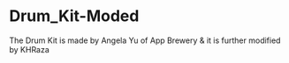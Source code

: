 # Drum_Kit-Moded
The Drum Kit is made by Angela Yu of App Brewery &amp; it is further modified by KHRaza
